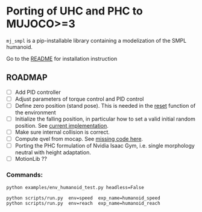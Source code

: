 # Porting of UHC and PHC to MUJOCO>=3

`mj_smpl` is a pip-installable library containing a modelization of the SMPL humanoid.

Go to the [README](README_smpl.md) for installation instruction


## ROADMAP


- [ ] Add PID controller
- [ ] Adjust parameters of torque control and PID control
- [ ] Define zero position (stand pose). This is needed in the [reset](https://github.com/teopir/PerpetualHumanoidControl-MJX/blob/81140054b664ec7e044527043d7d9fef20586724/new_library/mj_smpl/mj_smpl/envs/smplenv.py#L274) function of the environment
- [ ] Initialize the falling position, in particular how to set a valid initial random position. See [current implementation](https://github.com/teopir/PerpetualHumanoidControl-MJX/blob/81140054b664ec7e044527043d7d9fef20586724/new_library/mj_smpl/mj_smpl/envs/smplenv.py#L279).
- [ ] Make sure internal collision is correct. 
- [ ] Compute qvel from mocap. See [missing code here](https://github.com/teopir/PerpetualHumanoidControl-MJX/blob/81140054b664ec7e044527043d7d9fef20586724/new_library/mj_smpl/mj_smpl/envs/smplenv.py#L345).
- [ ] Porting the PHC formulation of Nvidia Isaac Gym, i.e. single morphology neutral with height adaptation.
- [ ] MotionLib ?? 
 
### Commands:

```
python examples/env_humanoid_test.py headless=False

python scripts/run.py  env=speed  exp_name=humanoid_speed 
python scripts/run.py  env=reach  exp_name=humanoid_reach
```